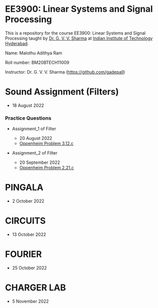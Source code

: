 # EE3900: Linear Systems and Signal Processing
This is a repository for the course EE3900: Linear Systems and Signal Processing taught by [Dr. G. V. V. Sharma](https://www.iith.ac.in/~gadepall/) at [Indian Institute of Technology Hyderabad](https://iith.ac.in/).

Name: Malothu Adithya Ram

Roll number: BM20BTECH11009

Instructor: Dr. G. V. V. Sharma (https://github.com/gadepall)


# Sound Assignment (Filters)
- 18 August 2022

### Practice Questions
  
  - Assignment_1 of Filter
    - 20 August 2022
    - [Oppenheim Problem 3.12.c](https://research.iaun.ac.ir/pd/naghsh/pdfs/UploadFile_2230.pdf#page=130)
   
  - Assignment_2 of Filter
    - 20 September 2022
    - [Oppenheim Problem 2.21.c](https://research.iaun.ac.ir/pd/naghsh/pdfs/UploadFile_2230.pdf#page=76)

# PINGALA
  - 2 October 2022
  
# CIRCUITS
  - 13 October 2022
  
# FOURIER
  - 25 October 2022
 
# CHARGER LAB
  - 5 November 2022
  
  
  
 
 
  
